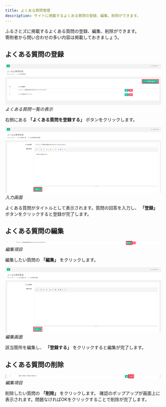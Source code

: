 ```yaml
---
title: よくある質問管理
description: サイトに掲載するよくある質問の登録、編集、削除ができます。
---
```


ふるさとズに掲載するよくある質問の登録、編集、削除ができます。  
寄附者から問い合わせの多い内容は掲載しておきましょう。

## よくある質問の登録

![よくある質問一覧の表示](/src/assets/images/lg_faq_01.png)
*よくある質問一覧の表示*

右側にある **「よくある質問を登録する」** ボタンをクリックします。

![入力画面](/src/assets/images/lg_faq_02.png)
*入力画面*

よくある質問がタイトルとして表示されます。質問の回答を入力し、 **「登録」** ボタンをクリックすると登録が完了します。

## よくある質問の編集

![編集項目](/src/assets/images/lg_faq_03.png)
*編集項目*

編集したい質問の **「編集」** をクリックします。

![編集画面](/src/assets/images/lg_faq_04.png)
*編集画面*

該当箇所を編集し、 **「登録する」** をクリックすると編集が完了します。

## よくある質問の削除

![編集項目](/src/assets/images/lg_faq_05.png)
*編集項目*

削除したい質問の **「削除」** をクリックします。
確認のポップアップが画面上に表示されます。問題なければOKをクリックすることで削除が完了します。